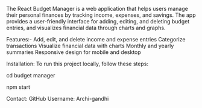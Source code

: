 The React Budget Manager is a web application that helps users manage their personal finances by tracking income, expenses, and savings.
The app provides a user-friendly interface for adding, editing, and deleting budget entries, and visualizes financial data through charts and graphs.

Features:-
Add, edit, and delete income and expense entries
Categorize transactions
Visualize financial data with charts
Monthly and yearly summaries
Responsive design for mobile and desktop

Installation:
To run this project locally, follow these steps:

cd budget manager

npm start


Contact:
GitHub Username: Archi-gandhi











